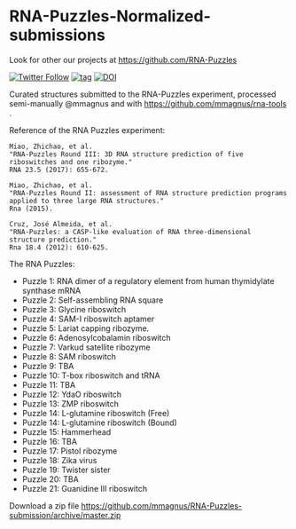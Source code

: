 # RNA-Puzzles-Normalized-submissions

Look for other our projects at https://github.com/RNA-Puzzles

[![Twitter Follow](http://img.shields.io/twitter/follow/rna_tools.svg?style=social&label=Follow)](https://twitter.com/rna_pdb_tools) [![tag](https://img.shields.io/github/release/mmagnus/RNA-Puzzles-Normalized-submissions.svg)](https://github.com/mmagnus/RNA-Puzzles-Normalized-submissions/releases) [![DOI](https://zenodo.org/badge/doi/10.5281/zenodo.60933.svg)](http://dx.doi.org/10.5281/zenodo.60933)  

Curated structures submitted to the RNA-Puzzles experiment, processed semi-manually @mmagnus and with https://github.com/mmagnus/rna-tools .

Reference of the RNA Puzzles experiment:

```
Miao, Zhichao, et al. 
"RNA-Puzzles Round III: 3D RNA structure prediction of five riboswitches and one ribozyme." 
RNA 23.5 (2017): 655-672.

Miao, Zhichao, et al. 
"RNA-Puzzles Round II: assessment of RNA structure prediction programs applied to three large RNA structures." 
Rna (2015).

Cruz, José Almeida, et al. 
"RNA-Puzzles: a CASP-like evaluation of RNA three-dimensional structure prediction." 
Rna 18.4 (2012): 610-625.
```

The RNA Puzzles:

- Puzzle  1: RNA dimer of a regulatory element from human thymidylate synthase mRNA
- Puzzle  2: Self-assembling RNA square
- Puzzle  3: Glycine riboswitch
- Puzzle  4: SAM-I riboswitch aptamer
- Puzzle  5: Lariat capping ribozyme.
- Puzzle  6: Adenosylcobalamin riboswitch
- Puzzle  7: Varkud satellite ribozyme
- Puzzle  8: SAM riboswitch
- Puzzle  9: TBA
- Puzzle 10: T-box riboswitch and tRNA
- Puzzle 11: TBA
- Puzzle 12: YdaO riboswitch
- Puzzle 13: ZMP riboswitch
- Puzzle 14: L-glutamine riboswitch (Free)
- Puzzle 14: L-glutamine riboswitch (Bound)
- Puzzle 15: Hammerhead
- Puzzle 16: TBA
- Puzzle 17: Pistol ribozyme
- Puzzle 18: Zika virus
- Puzzle 19: Twister sister
- Puzzle 20: TBA
- Puzzle 21: Guanidine III riboswitch

Download a zip file https://github.com/mmagnus/RNA-Puzzles-submission/archive/master.zip 
